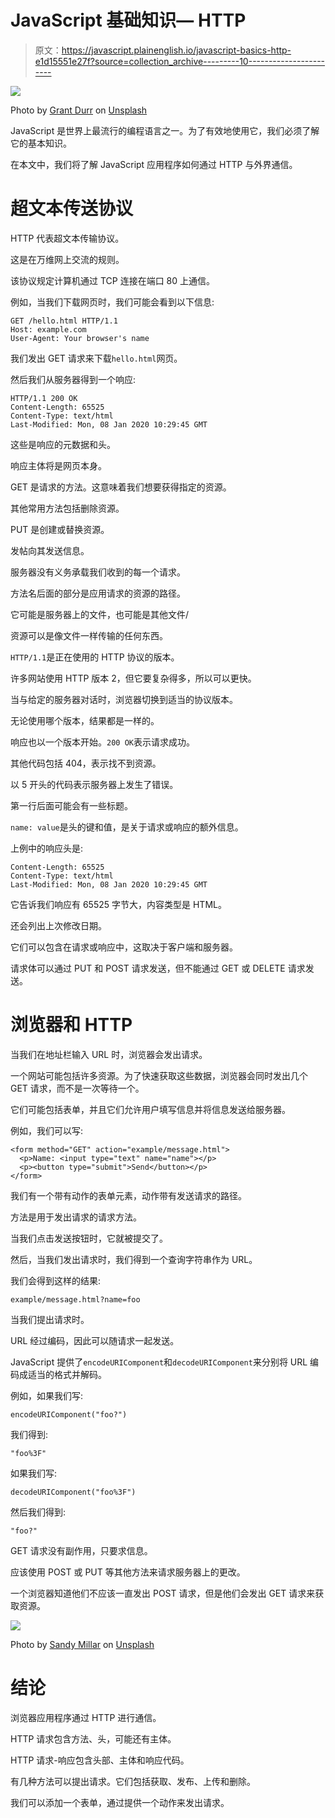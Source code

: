 # JavaScript 基础知识— HTTP

> 原文：<https://javascript.plainenglish.io/javascript-basics-http-e1d15551e27f?source=collection_archive---------10----------------------->

![](img/9bc45b7de2afc707afbda48ed50993bd.png)

Photo by [Grant Durr](https://unsplash.com/@blizzard88?utm_source=medium&utm_medium=referral) on [Unsplash](https://unsplash.com?utm_source=medium&utm_medium=referral)

JavaScript 是世界上最流行的编程语言之一。为了有效地使用它，我们必须了解它的基本知识。

在本文中，我们将了解 JavaScript 应用程序如何通过 HTTP 与外界通信。

# 超文本传送协议

HTTP 代表超文本传输协议。

这是在万维网上交流的规则。

该协议规定计算机通过 TCP 连接在端口 80 上通信。

例如，当我们下载网页时，我们可能会看到以下信息:

```
GET /hello.html HTTP/1.1 
Host: example.com 
User-Agent: Your browser's name
```

我们发出 GET 请求来下载`hello.html`网页。

然后我们从服务器得到一个响应:

```
HTTP/1.1 200 OK 
Content-Length: 65525 
Content-Type: text/html 
Last-Modified: Mon, 08 Jan 2020 10:29:45 GMT
```

这些是响应的元数据和头。

响应主体将是网页本身。

GET 是请求的方法。这意味着我们想要获得指定的资源。

其他常用方法包括删除资源。

PUT 是创建或替换资源。

发帖向其发送信息。

服务器没有义务承载我们收到的每一个请求。

方法名后面的部分是应用请求的资源的路径。

它可能是服务器上的文件，也可能是其他文件/

资源可以是像文件一样传输的任何东西。

`HTTP/1.1`是正在使用的 HTTP 协议的版本。

许多网站使用 HTTP 版本 2，但它要复杂得多，所以可以更快。

当与给定的服务器对话时，浏览器切换到适当的协议版本。

无论使用哪个版本，结果都是一样的。

响应也以一个版本开始。`200 OK`表示请求成功。

其他代码包括 404，表示找不到资源。

以 5 开头的代码表示服务器上发生了错误。

第一行后面可能会有一些标题。

`name: value`是头的键和值，是关于请求或响应的额外信息。

上例中的响应头是:

```
Content-Length: 65525 
Content-Type: text/html 
Last-Modified: Mon, 08 Jan 2020 10:29:45 GMT
```

它告诉我们响应有 65525 字节大，内容类型是 HTML。

还会列出上次修改日期。

它们可以包含在请求或响应中，这取决于客户端和服务器。

请求体可以通过 PUT 和 POST 请求发送，但不能通过 GET 或 DELETE 请求发送。

# 浏览器和 HTTP

当我们在地址栏输入 URL 时，浏览器会发出请求。

一个网站可能包括许多资源。为了快速获取这些数据，浏览器会同时发出几个 GET 请求，而不是一次等待一个。

它们可能包括表单，并且它们允许用户填写信息并将信息发送给服务器。

例如，我们可以写:

```
<form method="GET" action="example/message.html">
  <p>Name: <input type="text" name="name"></p>
  <p><button type="submit">Send</button></p>
</form>
```

我们有一个带有动作的表单元素，动作带有发送请求的路径。

方法是用于发出请求的请求方法。

当我们点击发送按钮时，它就被提交了。

然后，当我们发出请求时，我们得到一个查询字符串作为 URL。

我们会得到这样的结果:

```
example/message.html?name=foo
```

当我们提出请求时。

URL 经过编码，因此可以随请求一起发送。

JavaScript 提供了`encodeURIComponent`和`decodeURIComponent`来分别将 URL 编码成适当的格式并解码。

例如，如果我们写:

```
encodeURIComponent("foo?")
```

我们得到:

```
"foo%3F"
```

如果我们写:

```
decodeURIComponent("foo%3F")
```

然后我们得到:

```
"foo?"
```

GET 请求没有副作用，只要求信息。

应该使用 POST 或 PUT 等其他方法来请求服务器上的更改。

一个浏览器知道他们不应该一直发出 POST 请求，但是他们会发出 GET 请求来获取资源。

![](img/ad497b1427f9688f746ff0dd2831405a.png)

Photo by [Sandy Millar](https://unsplash.com/@sandym10?utm_source=medium&utm_medium=referral) on [Unsplash](https://unsplash.com?utm_source=medium&utm_medium=referral)

# 结论

浏览器应用程序通过 HTTP 进行通信。

HTTP 请求包含方法、头，可能还有主体。

HTTP 请求-响应包含头部、主体和响应代码。

有几种方法可以提出请求。它们包括获取、发布、上传和删除。

我们可以添加一个表单，通过提供一个动作来发出请求。